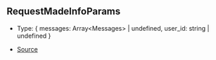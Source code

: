 ## RequestMadeInfoParams

- Type: \{ messages: Array\<Messages> \| undefined, user_id: string \| undefined }

- [Source](https://github.com/verleihernix/clashai/blob/580221aa13f2b13b59c03a36a2ac2c0e7c4a03b8/src/index.ts#L6)